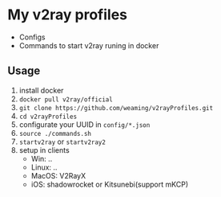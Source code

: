 # My v2ray profiles

- Configs
- Commands to start v2ray runing in docker

## Usage

1. install docker
1. `docker pull v2ray/official`
1. `git clone https://github.com/weaming/v2rayProfiles.git`
1. `cd v2rayProfiles`
1. configurate your UUID in `config/*.json`
1. `source ./commands.sh`
1. `startv2ray` or `startv2ray2`
1. setup in clients
    - Win: ..
    - Linux: ..
    - MacOS: V2RayX
    - iOS: shadowrocket or Kitsunebi(support mKCP)
